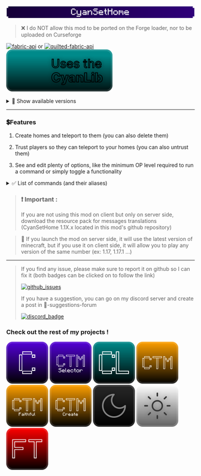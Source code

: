 ![banner](images/BANNER_CyanSetHome.png)
<!-- modrinth_exclude.start -->
> ❌ I do NOT allow this mod to be ported on the Forge loader, nor to be uploaded on Curseforge
<!-- modrinth_exclude.end -->
[![fabric-api](https://cdn.jsdelivr.net/npm/@intergrav/devins-badges@3/assets/cozy/requires/fabric-api_vector.svg)](https://modrinth.com/mod/fabric-api)
or
[![quilted-fabric-api](https://cdn.jsdelivr.net/npm/@intergrav/devins-badges@3/assets/cozy/requires/quilted-fabric-api_vector.svg)](https://modrinth.com/mod/qsl)
[![cyanlib_badge_use](https://raw.githubusercontent.com/Aeldit/Aeldit/e84549f8cef529270bd41775357d577e1f71978a/images/cyanlib-cozy.svg)](https://modrinth.com/mod/cyanlib)

<details>
<summary>🎴 Show available versions</summary>

|  MC Version   | Up to date | Latest Version |
|:-------------:|:----------:|:--------------:|
| 1.19 - 1.19.2 |     ❌      |     0.1.4      |
|    1.19.3     |     ❌      |     0.1.0      |
|    1.19.4     |     ❌      |     0.1.4      |
| 1.20 - 1.20.1 |     ❌      |     0.1.4      |
|    1.20.2     |     ✅      |     latest     |

</details>

***

### 💲Features

1. Create homes and teleport to them (you can also delete them)

2. Trust players so they can teleport to your homes (you can also untrust them)

3. See and edit plenty of options, like the minimum OP level required to run a command or simply toggle a functionality

<details>
<summary>✅ List of commands (and their aliases)</summary>

|                        Command                        |                             Description                              |              Alias               |
|:-----------------------------------------------------:|:--------------------------------------------------------------------:|:--------------------------------:|
|                `/set-home <home_name>`                |                  Creates a home with the given name                  |        `/sh <home_name>`         |
|                  `/home <home_name>`                  |                   Teleports you to the given home                    |         `/h <home_name>`         |
|              `/remove-home <home_name>`               |                        Removes the given home                        |        `/rh <home_name>`         |
|                  `/remove-all-homes`                  |                        Removes all your homes                        |                ❌                 |
|                     `/get-homes`                      |                 Displays all your homes in the chat                  |              `/gh`               |
|       `rename-home <home_name> <new_home_name>`       |                  Renames the home to the given name                  |                ❌                 |
|                                                       |                                                                      |                                  |
|                     `/home-trust`                     |               Adds the given player to your trust list               |                ❌                 |
|                    `/home-untrust`                    |            Removes the given player from your trust list             |                ❌                 |
|                `/get-trusting-players`                |          Displays in the chat every player that trusts you           |                ❌                 |
|                `/get-trusted-players`                 |           Displays in the chat every player that you trust           |                ❌                 |
|                                                       |                                                                      |                                  |
|       `/set-home-of <player_name> <home_name>`        |       Creates a home for the given player with the given name        | `/sho <player_name> <home_name>` |
|      `/remove-home-of <player_name> <home_name>`      |                 Removes the home of the given player                 | `/rho <player_name> <home_name>` |
| `rename-home-of <player_name> <home_name> <new_name>` |        Renames the home of the given player to the given name        |                ❌                 |
|         `/home-of <player_name> <home_name>`          |            Teleports you to the home of the given player             | `/ho <player_name> <home_name>`  |
|             `/get-homes-of <player_name>`             |          Displays all the given player's homes in the chat           |       `/gho <player_name>`       |
|                                                       |                                                                      |                                  |
|                `/reload-translations`                 |            Reloads the custom translations from the file             |                ❌                 |
|              `/remove-properties-files`               | Removes the properties files after they have been transfered to json |                ❌                 |

</details>

> ### ❗ Important :
>
> If you are not using this mod on client but only on server side, download the resource pack for messages translations
> (CyanSetHome 1.1X.x located in this mod's github repository)

> 📖 If you launch the mod on server side, it will use the latest version of minecraft, but if you use it on client side,
> it will allow you to play any version of the same number (ex: 1.17, 1.17.1 ...)

***

> If you find any issue, please make sure to report it on github so I can fix it (both badges can be clicked on to
> follow the link)
>
> [![github_issues](https://img.shields.io/github/issues/Aeldit/CyanSetHome?color=red&style=for-the-badge&logo=github)](https://github.com/Aeldit/CyanSetHome/issues)
>
> If you have a suggestion, you can go on my discord server and create a post in 🗽-suggestions-forum
>
> [![discord_badge](https://img.shields.io/discord/750243612473819188?color=7289da&label=DISCORD&logo=discord&logoColor=7289da&style=for-the-badge)](https://discord.gg/PcYPpqzhKS)

### Check out the rest of my projects !

[![cyan_badge](https://raw.githubusercontent.com/Aeldit/Aeldit/bef8e5f6a837ee8c3479a2550e92c0ac028200f3/images/cyan-cozy-minimal.svg)](https://modrinth.com/mod/cyan)
[![ctms_badge](https://raw.githubusercontent.com/Aeldit/Aeldit/d668bc7cd71d654d2331905a5ad425283dedab94/images/ctms-cozy-minimal.svg)](https://modrinth.com/mod/ctm-selector)
[![cyanlib_badge](https://raw.githubusercontent.com/Aeldit/Aeldit/bef8e5f6a837ee8c3479a2550e92c0ac028200f3/images/cyanlib-cozy-minimal.svg)](https://modrinth.com/mod/cyanlib)
[![ctm_badge](https://raw.githubusercontent.com/Aeldit/Aeldit/e2fb5f7ffe92301f627540cebca28d9aa90c641d/images/ctm-cozy-minimal.svg)](https://modrinth.com/resourcepack/ctm-of-fabric)
[![ctm_faithful_badge](https://raw.githubusercontent.com/Aeldit/Aeldit/54529d9dbb33d35184f386269c889cef818e7e79/images/ctm-faithful-cozy-minimal.svg)](https://modrinth.com/resourcepack/ctm-faithful)
[![ctm_create_badge](https://raw.githubusercontent.com/Aeldit/Aeldit/54529d9dbb33d35184f386269c889cef818e7e79/images/ctm-create-cozy-minimal.svg)](https://modrinth.com/resourcepack/ctm-create)
[![dark_gui_badge](https://raw.githubusercontent.com/Aeldit/Aeldit/2f4a47b3752b28cbcd13c6d76c66a803d7fe1df5/images/dark-gui-cozy-minimal.svg)](https://modrinth.com/resourcepack/dark-smooth-gui)
[![light_gui_badge](https://raw.githubusercontent.com/Aeldit/Aeldit/2f4a47b3752b28cbcd13c6d76c66a803d7fe1df5/images/light-gui-cozy-minimal.svg)](https://modrinth.com/resourcepack/light-smooth-gui)
[![floating_texts_badge](https://raw.githubusercontent.com/Aeldit/Aeldit/c4163b0470c0d710ba2cd3314cd241b5669ef175/images/floating-texts-cozy-minimal.svg)](https://modrinth.com/datapack/floating-texts)
